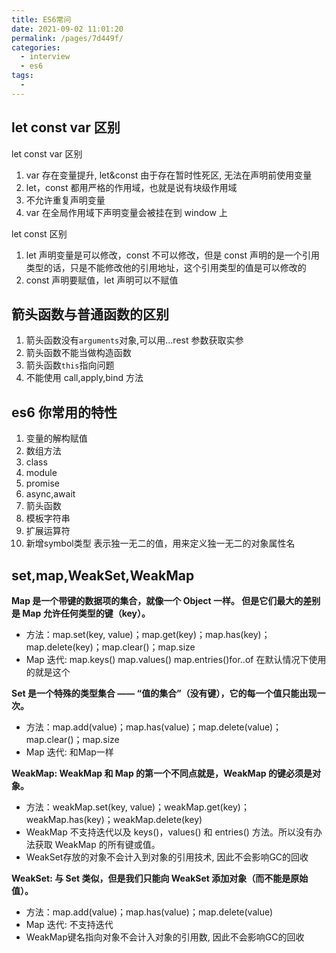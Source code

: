 ```yaml
---
title: ES6常问
date: 2021-09-02 11:01:20
permalink: /pages/7d449f/
categories:
  - interview
  - es6
tags:
  - 
---
```

<!-- # es6 -->

## let const var 区别

let const var 区别

1. var 存在变量提升, let&const 由于存在暂时性死区, 无法在声明前使用变量
2. let，const 都用严格的作用域，也就是说有块级作用域
3. 不允许重复声明变量
4. var 在全局作用域下声明变量会被挂在到 window 上

let const 区别

1. let 声明变量是可以修改，const 不可以修改，但是 const 声明的是一个引用类型的话，只是不能修改他的引用地址，这个引用类型的值是可以修改的
2. const 声明要赋值，let 声明可以不赋值

## 箭头函数与普通函数的区别

1. 箭头函数没有`arguments`对象,可以用...rest 参数获取实参
2. 箭头函数不能当做构造函数
3. 箭头函数`this`指向问题
4. 不能使用 call,apply,bind 方法

## es6 你常用的特性

1. 变量的解构赋值
2. 数组方法
3. class
4. module
5. promise
6. async,await
7. 箭头函数
8. 模板字符串
9. 扩展运算符
10. 新增symbol类型 表示独一无二的值，用来定义独一无二的对象属性名

## set,map,WeakSet,WeakMap

**Map 是一个带键的数据项的集合，就像一个 Object 一样。 但是它们最大的差别是 Map 允许任何类型的键（key）。**

- 方法：map.set(key, value)；map.get(key)；map.has(key)；map.delete(key)；map.clear()；map.size
- Map 迭代: map.keys() map.values() map.entries()for..of 在默认情况下使用的就是这个

**Set 是一个特殊的类型集合 —— “值的集合”（没有键），它的每一个值只能出现一次。**

- 方法：map.add(value)；map.has(value)；map.delete(value)；map.clear()；map.size
- Map 迭代: 和Map一样

**WeakMap: WeakMap 和 Map 的第一个不同点就是，WeakMap 的键必须是对象。**

- 方法：weakMap.set(key, value)；weakMap.get(key)；weakMap.has(key)；weakMap.delete(key)
- WeakMap 不支持迭代以及 keys()，values() 和 entries() 方法。所以没有办法获取 WeakMap 的所有键或值。
- WeakSet存放的对象不会计入到对象的引用技术, 因此不会影响GC的回收

**WeakSet: 与 Set 类似，但是我们只能向 WeakSet 添加对象（而不能是原始值）。**

- 方法：map.add(value)；map.has(value)；map.delete(value)
- Map 迭代: 不支持迭代
- WeakMap键名指向对象不会计入对象的引用数, 因此不会影响GC的回收
